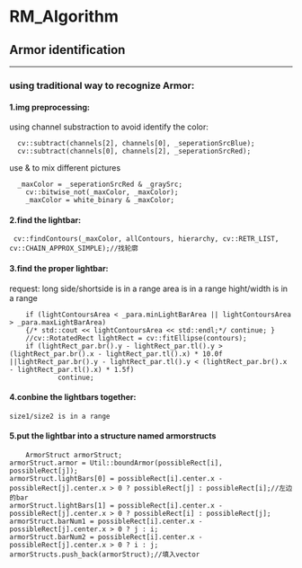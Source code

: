 # RM_Algorithm
## Armor identification
***
  ### using traditional way to recognize Armor:
  #### 1.img preprocessing:
  using channel substraction to avoid identify the color:

      cv::subtract(channels[2], channels[0], _seperationSrcBlue);
      cv::subtract(channels[0], channels[2], _seperationSrcRed);

      
  use & to mix different pictures

      _maxColor = _seperationSrcRed & _graySrc;
		cv::bitwise_not(_maxColor, _maxColor);
		_maxColor = white_binary & _maxColor;

     
  #### 2.find the lightbar:

 	 cv::findContours(_maxColor, allContours, hierarchy, cv::RETR_LIST, cv::CHAIN_APPROX_SIMPLE);//找轮廓

  #### 3.find the proper lightbar:
  request:  long side/shortside is in a range
  area is in a range 
  hight/width is in a range

		if (lightContoursArea < _para.minLightBarArea || lightContoursArea > _para.maxLightBarArea) 
		{/* std::cout << lightContoursArea << std::endl;*/ continue; }
		//cv::RotatedRect lightRect = cv::fitEllipse(contours);
		if (lightRect_par.br().y - lightRect_par.tl().y > (lightRect_par.br().x - lightRect_par.tl().x) * 10.0f ||lightRect_par.br().y - lightRect_par.tl().y < (lightRect_par.br().x - lightRect_par.tl().x) * 1.5f)
				continue;

	
#### 4.conbine the lightbars together:
	size1/size2 is in a range 
	
#### 5.put the lightbar into a structure named armorstructs

        ArmorStruct armorStruct;
	armorStruct.armor = Util::boundArmor(possibleRect[i], possibleRect[j]);
	armorStruct.lightBars[0] = possibleRect[i].center.x - possibleRect[j].center.x > 0 ? possibleRect[j] : possibleRect[i];//左边的bar
	armorStruct.lightBars[1] = possibleRect[i].center.x - possibleRect[j].center.x > 0 ? possibleRect[i] : possibleRect[j];
	armorStruct.barNum1 = possibleRect[i].center.x - possibleRect[j].center.x > 0 ? j : i;
	armorStruct.barNum2 = possibleRect[i].center.x - possibleRect[j].center.x > 0 ? i : j;
	armorStructs.push_back(armorStruct);//填入vector
  


